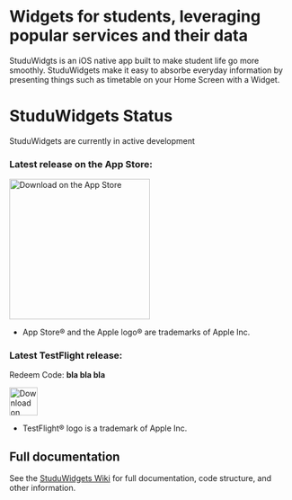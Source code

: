 # Widgets for students, leveraging popular services and their data

StuduWidgts is an iOS native app built to make student life go more smoothly. StuduWidgets make it easy to absorbe everyday information by presenting things such as timetable on your Home Screen with a Widget. 

# StuduWidgets Status 

StuduWidgets are currently in active development

### Latest release on the App Store: 

<a href="https://youtu.be/dQw4w9WgXcQ"> <img width="250" alt="Download on the App Store" src="https://files.catbox.moe/bpoouz.svg"> </a>

  - App Store® and the Apple logo® are trademarks of Apple Inc.

### Latest TestFlight release:

Redeem Code: <b>bla bla bla</b>

<a href="https://youtu.be/dQw4w9WgXcQ"> <img width="50" alt="Download on TestFlight" src="https://upload.wikimedia.org/wikipedia/en/e/ed/TestFlight_Icon.png"> </a> 

  - TestFlight® logo is a trademark of Apple Inc.
  
## Full documentation 

See the <a href="https://github.com/filiptronicek/StuduWidgets/wiki">StuduWidgets Wiki</a> for full documentation, code structure, and other information. 
